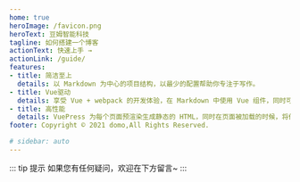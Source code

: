 ```yaml
---
home: true
heroImage: /favicon.png
heroText: 豆姆智能科技
tagline: 如何搭建一个博客
actionText: 快速上手 →
actionLink: /guide/
features:
- title: 简洁至上
  details: 以 Markdown 为中心的项目结构，以最少的配置帮助你专注于写作。
- title: Vue驱动
  details: 享受 Vue + webpack 的开发体验，在 Markdown 中使用 Vue 组件，同时可以使用 Vue 来开发自定义主题。
- title: 高性能
  details: VuePress 为每个页面预渲染生成静态的 HTML，同时在页面被加载的时候，将作为 SPA 运行。
footer: Copyright © 2021 domo,All Rights Reserved.

# sidebar: auto
---
```




::: tip 提示
如果您有任何疑问，欢迎在下方留言~
:::

<br/><br/>
<Valine></Valine>